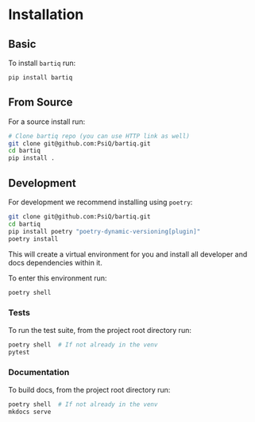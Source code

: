 # Installation

## Basic

To install `bartiq` run: 

```bash
pip install bartiq
```

## From Source

For a source install run:

```bash
# Clone bartiq repo (you can use HTTP link as well)
git clone git@github.com:PsiQ/bartiq.git
cd bartiq
pip install .
```

## Development

For development we recommend installing using `poetry`: 

```bash
git clone git@github.com:PsiQ/bartiq.git
cd bartiq
pip install poetry "poetry-dynamic-versioning[plugin]"
poetry install
```

This will create a virtual environment for you and install all developer and docs dependencies within it.

To enter this environment run:

```bash
poetry shell
```

### Tests

To run the test suite, from the project root directory run:

```bash
poetry shell  # If not already in the venv
pytest
```

### Documentation

To build docs, from the project root directory run:

```bash
poetry shell  # If not already in the venv
mkdocs serve
```
